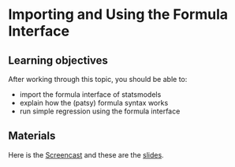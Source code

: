 # Importing and Using the Formula Interface

## Learning objectives

After working through this topic, you should be able to:

- import the formula interface of statsmodels
- explain how the (patsy) formula syntax works
- run simple regression using the formula interface

## Materials

Here is the
[Screencast](https://electure.uni-bonn.de/static/mh_default_org/engage-player/c8162371-3881-4f7e-9ec1-6fd7044f6a6c/c090a078-9265-4135-8d2d-37a3adfaaf1e/f28dbdb4-cee3-4e57-8c52-61c61b1123af.mp4)
and these are the [slides](statsmodels_regressions-import_formula.pdf).
